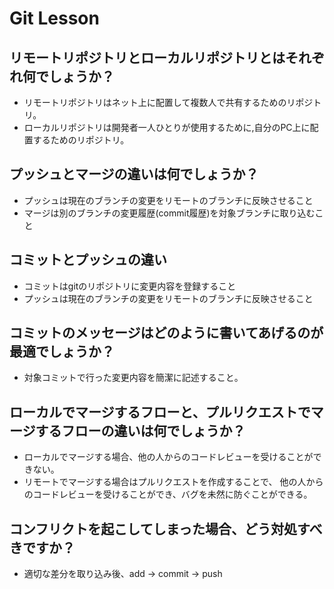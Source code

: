 # Git Lesson

## リモートリポジトリとローカルリポジトリとはそれぞれ何でしょうか？
- リモートリポジトリはネット上に配置して複数人で共有するためのリポジトリ。
- ローカルリポジトリは開発者一人ひとりが使用するために,自分のPC上に配置するためのリポジトリ。


## プッシュとマージの違いは何でしょうか？
- プッシュは現在のブランチの変更をリモートのブランチに反映させること
- マージは別のブランチの変更履歴(commit履歴)を対象ブランチに取り込むこと


## コミットとプッシュの違い
- コミットはgitのリポジトリに変更内容を登録すること
- プッシュは現在のブランチの変更をリモートのブランチに反映させること


## コミットのメッセージはどのように書いてあげるのが最適でしょうか？
- 対象コミットで行った変更内容を簡潔に記述すること。


## ローカルでマージするフローと、プルリクエストでマージするフローの違いは何でしょうか？
- ローカルでマージする場合、他の人からのコードレビューを受けることができない。
- リモートでマージする場合はプルリクエストを作成することで、
他の人からのコードレビューを受けることができ、バグを未然に防ぐことができる。


## コンフリクトを起こしてしまった場合、どう対処すべきですか？
- 適切な差分を取り込み後、add -> commit -> push